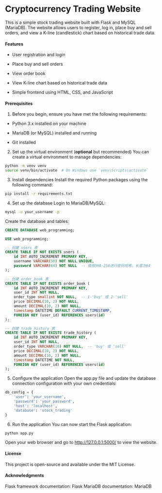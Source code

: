 # Cryptocurrency Trading Website

This is a simple stock trading website built with Flask and MySQL (MariaDB). The website allows users to register, log in, place buy and sell orders, and view a K-line (candlestick) chart based on historical trade data.

#### Features

- User registration and login

- Place buy and sell orders
- View order book
- View K-line chart based on historical trade data
- Simple frontend using HTML, CSS, and JavaScript

#### Prerequisites

1. Before you begin, ensure you have met the following requirements:

- Python 3.x installed on your machine

- MariaDB (or MySQL) installed and running
- Git installed



2. Set up the virtual environment (**optional** but recommended)
You can create a virtual environment to manage dependencies:

```bash
python -m venv venv
source venv/bin/activate  # On Windows use `venv\Scripts\activate`
```



3. Install dependencies
Install the required Python packages using the following command:

```bash
pip install -r requirements.txt
```



4. Set up the database
Login to MariaDB/MySQL:

```bash
mysql -u your_username -p

```

Create the database and tables:

```sql
CREATE DATABASE web_programming;

USE web_programming;

-- 创建 users 表
CREATE TABLE IF NOT EXISTS users (
    id INT AUTO_INCREMENT PRIMARY KEY,
    username VARCHAR(50) NOT NULL UNIQUE,
    password VARCHAR(64) NOT NULL  -- 使用SHA-256进行密码哈希，长度为64
);

-- 创建 order_book 表
CREATE TABLE IF NOT EXISTS order_book (
    id INT AUTO_INCREMENT PRIMARY KEY,
    user_id INT NOT NULL,
    order_type smallint NOT NULL,  -- 1-'buy' 或 2-'sell'
    price DECIMAL(10, 2) NOT NULL,
    amount DECIMAL(10, 2) NOT NULL,
    timestamp DATETIME DEFAULT CURRENT_TIMESTAMP,
    FOREIGN KEY (user_id) REFERENCES users(id)
);

-- 创建 trade_history 表
CREATE TABLE IF NOT EXISTS trade_history (
    id INT AUTO_INCREMENT PRIMARY KEY,
    user_id INT NOT NULL,
    order_type VARCHAR(10) NOT NULL,  -- 'buy' 或 'sell'
    price DECIMAL(10, 2) NOT NULL,
    amount DECIMAL(10, 2) NOT NULL,
    timestamp DATETIME NOT NULL,
    FOREIGN KEY (user_id) REFERENCES users(id)
);

```

5. Configure the application
Open the app.py file and update the database connection configuration with your own credentials:

```python
db_config = {
    'user': 'your_username',
    'password': 'your_password',
    'host': 'localhost',
    'database': 'stock_trading'
}
```
6. Run the application
You can now start the Flask application:

```bash
python app.py
```
Open your web browser and go to http://127.0.0.1:5000/ to view the website.

#### License

This project is open-source and available under the MIT License.

#### Acknowledgments

Flask framework documentation: Flask
MariaDB documentation: MariaDB